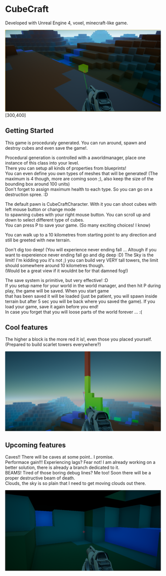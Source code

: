 # CubeCraft

Developed with Unreal Engine 4, voxel, minecraft-like game.  

![simple](Screenshots/simple.png)[300,400]

## Getting Started
  
This game is proceduraly generated. You can run around, spawn and destroy cubes and even save the game!.  
  
Procedural generation is controlled with a aworldmanager, place one instance of this class into your level.   
There you can setup all kinds of properties from blueprints!  
You can even define you own types of meshes that will be generated! (The maximum is 4 though, more are coming soon ;), also keep the   size of the bounding box around 100 units)  
Don't forget to assign maximum health to each type. So you can go on a destruction spree. :D  
  
The default pawn is CubeCraftCharacter. With it you can shoot cubes with left mouse button or change mode   
to spawning cubes with your right mouse button. You can scroll up and down to select different type of cubes.  
You can press P to save your game. (So many exciting choices! I know)  
  
You can walk up to a 10 kilometres from starting point to any direction and still be greeted with new terrain.  
  
Don't dig too deep! (You will experience never ending fall ... Altough if you want to expereience never ending fall go and dig deep :D) 
The Sky is the limit! I'm kidding you it's not ;) you can build very VERY tall towers, the limit should somewhere around 10 kilometres   though.  
(Would be a great view if it wouldnt be for that damned fog!)  
  
The save system is primitive, but very effective! :D  
If you setup name for your world in the world manager, and then hit P during play, the game will be saved. When you start game  
that has been saved it will be loaded (just be patient, you will spawn inside terrain but after 5 sec you will be back where you saved   the game). If you load your game, save it again before you end!  
In case you forget that you will loose parts of the world forever ... :(
  
## Cool features
The higher a block is the more red it is!, even those you placed yourself.(Prepared to build scarlet towers everywhere?)
  
![tower](Screenshots/tower.png)

## Upcoming features
Caves!! There will be caves at some point.. I promise.  
Performace gain!!! Experiencing lags? Fear not! I am already working on a better solution, there is already a branch dedicated to it.  
BEAMS! Tired of those boring debug lines? Me too! Soon there will be a proper destructive beam of death.  
Clouds, the sky is so plain that I need to get moving clouds out there.  
  
![cave](Screenshots/cave.png)



